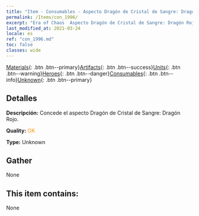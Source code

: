 ```yaml
---
title: "Item - Consumables - Aspecto Dragón de Cristal de Sangre: Dragón Rojo."
permalink: /Items/con_1996/
excerpt: "Era of Chaos  Aspecto Dragón de Cristal de Sangre: Dragón Rojo."
last_modified_at: 2021-03-24
locale: es
ref: "con_1996.md"
toc: false
classes: wide
---
```

 [Materials](/es/Items/){: .btn .btn--primary}[Artifacts](/es/Items/Artifacts/){: .btn .btn--success}[Units](/es/Items/Units/){: .btn .btn--warning}[Heroes](/es/Items/Heroes/){: .btn .btn--danger}[Consumables](/es/Items/Consumables/){: .btn .btn--info}[Unknown](/es/Items/Unknown/){: .btn .btn--primary}

## Detalles
 **Descripción:** Concede el aspecto Dragón de Cristal de Sangre: Dragón Rojo.

 **Quality:** <span style="color: #FF8C00">OK</span>

 **Type:** Unknown

## Gather

  None

## This item contains:

  None

